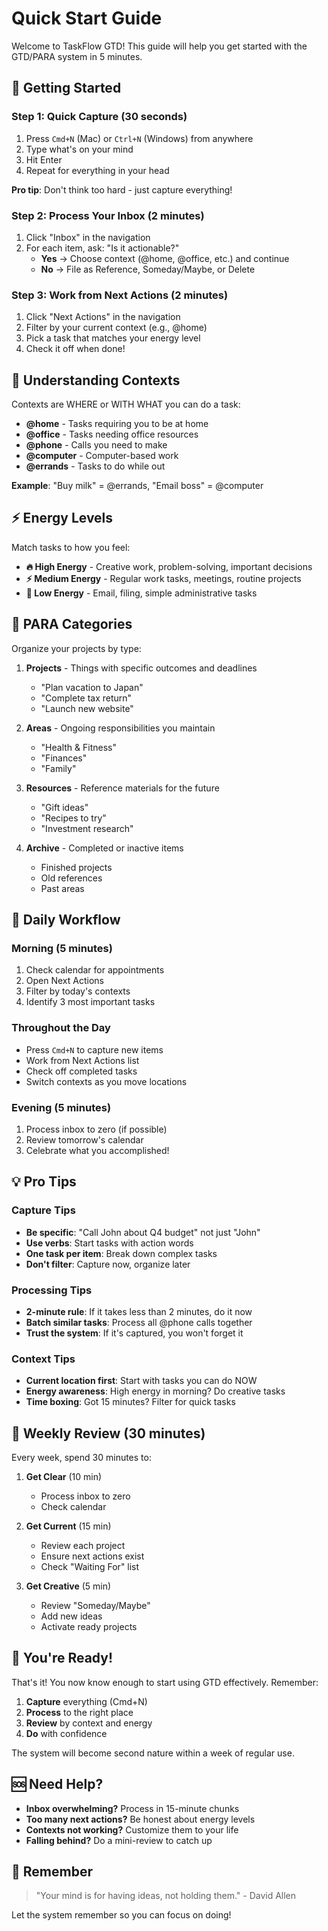 # Quick Start Guide

Welcome to TaskFlow GTD! This guide will help you get started with the GTD/PARA system in 5 minutes.

## 🚀 Getting Started

### Step 1: Quick Capture (30 seconds)
1. Press `Cmd+N` (Mac) or `Ctrl+N` (Windows) from anywhere
2. Type what's on your mind
3. Hit Enter
4. Repeat for everything in your head

**Pro tip**: Don't think too hard - just capture everything!

### Step 2: Process Your Inbox (2 minutes)
1. Click "Inbox" in the navigation
2. For each item, ask: "Is it actionable?"
   - **Yes** → Choose context (@home, @office, etc.) and continue
   - **No** → File as Reference, Someday/Maybe, or Delete

### Step 3: Work from Next Actions (2 minutes)
1. Click "Next Actions" in the navigation
2. Filter by your current context (e.g., @home)
3. Pick a task that matches your energy level
4. Check it off when done!

## 📍 Understanding Contexts

Contexts are WHERE or WITH WHAT you can do a task:

- **@home** - Tasks requiring you to be at home
- **@office** - Tasks needing office resources
- **@phone** - Calls you need to make
- **@computer** - Computer-based work
- **@errands** - Tasks to do while out

**Example**: "Buy milk" = @errands, "Email boss" = @computer

## ⚡ Energy Levels

Match tasks to how you feel:

- **🔥 High Energy** - Creative work, problem-solving, important decisions
- **⚡ Medium Energy** - Regular work tasks, meetings, routine projects  
- **🌱 Low Energy** - Email, filing, simple administrative tasks

## 📁 PARA Categories

Organize your projects by type:

1. **Projects** - Things with specific outcomes and deadlines
   - "Plan vacation to Japan"
   - "Complete tax return"
   - "Launch new website"

2. **Areas** - Ongoing responsibilities you maintain
   - "Health & Fitness"
   - "Finances"
   - "Family"

3. **Resources** - Reference materials for the future
   - "Gift ideas"
   - "Recipes to try"
   - "Investment research"

4. **Archive** - Completed or inactive items
   - Finished projects
   - Old references
   - Past areas

## 🎯 Daily Workflow

### Morning (5 minutes)
1. Check calendar for appointments
2. Open Next Actions
3. Filter by today's contexts
4. Identify 3 most important tasks

### Throughout the Day
- Press `Cmd+N` to capture new items
- Work from Next Actions list
- Check off completed tasks
- Switch contexts as you move locations

### Evening (5 minutes)
1. Process inbox to zero (if possible)
2. Review tomorrow's calendar
3. Celebrate what you accomplished!

## 💡 Pro Tips

### Capture Tips
- **Be specific**: "Call John about Q4 budget" not just "John"
- **Use verbs**: Start tasks with action words
- **One task per item**: Break down complex tasks
- **Don't filter**: Capture now, organize later

### Processing Tips
- **2-minute rule**: If it takes less than 2 minutes, do it now
- **Batch similar tasks**: Process all @phone calls together
- **Trust the system**: If it's captured, you won't forget it

### Context Tips
- **Current location first**: Start with tasks you can do NOW
- **Energy awareness**: High energy in morning? Do creative tasks
- **Time boxing**: Got 15 minutes? Filter for quick tasks

## 🔄 Weekly Review (30 minutes)

Every week, spend 30 minutes to:

1. **Get Clear** (10 min)
   - Process inbox to zero
   - Check calendar

2. **Get Current** (15 min)
   - Review each project
   - Ensure next actions exist
   - Check "Waiting For" list

3. **Get Creative** (5 min)
   - Review "Someday/Maybe"
   - Add new ideas
   - Activate ready projects

## 🎉 You're Ready!

That's it! You now know enough to start using GTD effectively. Remember:

1. **Capture** everything (Cmd+N)
2. **Process** to the right place
3. **Review** by context and energy
4. **Do** with confidence

The system will become second nature within a week of regular use.

## 🆘 Need Help?

- **Inbox overwhelming?** Process in 15-minute chunks
- **Too many next actions?** Be honest about energy levels
- **Contexts not working?** Customize them to your life
- **Falling behind?** Do a mini-review to catch up

## 🚦 Remember

> "Your mind is for having ideas, not holding them." - David Allen

Let the system remember so you can focus on doing!